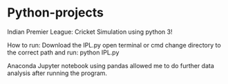 # Python-projects
Indian Premier League: Cricket Simulation using python 3!

How to run:
      Download the IPL.py
      open terminal or cmd 
      change directory to the correct path and run: python IPL.py
   
Anaconda Jupyter notebook using pandas allowed me to do further data analysis after running the program.
